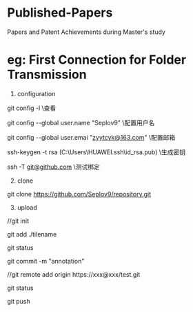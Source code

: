 # Published-Papers
Papers and Patent Achievements during Master's study

# eg: First Connection for Folder Transmission
1. configuration

git config -l  \\查看

git config --global user.name "Seplov9"  \\配置用户名

git config --global user.emai "zyytcyk@163.com"  \\配置邮箱

ssh-keygen -t rsa (C:\Users\HUAWEI\.ssh\id_rsa.pub)  \\生成密钥

ssh -T git@github.com  \\测试绑定

2. clone

git clone https://github.com/Seplov9/repository.git

3. upload

//git init

git add ./tilename

git status

git commit -m "annotation"

//git remote add origin https://xxx@xxx/test.git

git status

git push
